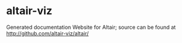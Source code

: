 # altair-viz
Generated documentation Website for Altair; source can be found at http://github.com/altair-viz/altair/
